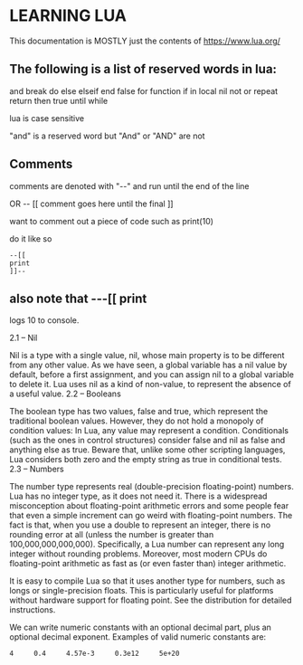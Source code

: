 # LEARNING LUA
This documentation is MOSTLY just the contents of https://www.lua.org/
## The following is a list of reserved words in lua:

and       break     do        else      elseif
end       false     for       function  if
in        local     nil       not       or
repeat    return    then      true      until
while


lua is case sensitive

"and" is a reserved word but "And" or "AND" are not
## Comments

comments are denoted with "--" and run until the end of the line

OR -- [[ comment goes here until the final ]]

 want to comment out a piece of code such as 
 print(10)

do it like so 

    --[[
    print
    ]]--

also note that 
---[[
print
--
logs 10 to console.

2.1 – Nil

Nil is a type with a single value, nil, whose main property is to be different from any other value. As we have seen, a global variable has a nil value by default, before a first assignment, and you can assign nil to a global variable to delete it. Lua uses nil as a kind of non-value, to represent the absence of a useful value. 
2.2 – Booleans

The boolean type has two values, false and true, which represent the traditional boolean values. However, they do not hold a monopoly of condition values: In Lua, any value may represent a condition. Conditionals (such as the ones in control structures) consider false and nil as false and anything else as true. Beware that, unlike some other scripting languages, Lua considers both zero and the empty string as true in conditional tests. 
2.3 – Numbers

The number type represents real (double-precision floating-point) numbers. Lua has no integer type, as it does not need it. There is a widespread misconception about floating-point arithmetic errors and some people fear that even a simple increment can go weird with floating-point numbers. The fact is that, when you use a double to represent an integer, there is no rounding error at all (unless the number is greater than 100,000,000,000,000). Specifically, a Lua number can represent any long integer without rounding problems. Moreover, most modern CPUs do floating-point arithmetic as fast as (or even faster than) integer arithmetic.

It is easy to compile Lua so that it uses another type for numbers, such as longs or single-precision floats. This is particularly useful for platforms without hardware support for floating point. See the distribution for detailed instructions.

We can write numeric constants with an optional decimal part, plus an optional decimal exponent. Examples of valid numeric constants are:

    4     0.4     4.57e-3     0.3e12     5e+20



